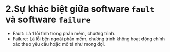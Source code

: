 # 2.Sự khác biệt giữa software `fault` và software `failure`
- Fault: Là 1 lỗi tĩnh trong phần mềm, chương trình.
- Failure: Là lỗi bên ngoài phần mềm, chương trình không hoạt động chính xác theo yêu cầu hoặc mô tả như mong đợi.